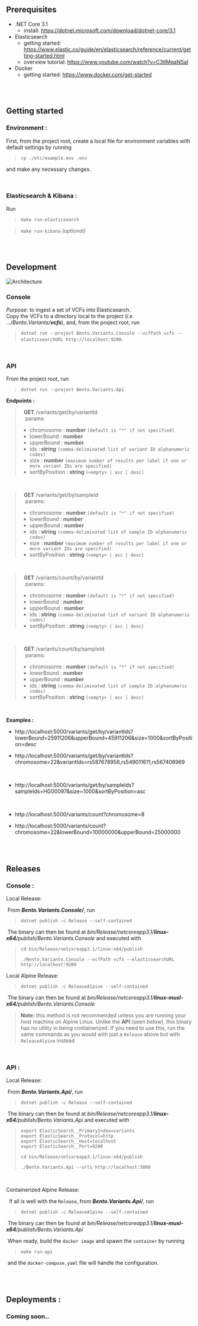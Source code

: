 ## Prerequisites
- .NET Core 3.1
  - install: https://dotnet.microsoft.com/download/dotnet-core/3.1
- Elasticsearch
  - getting started: https://www.elastic.co/guide/en/elasticsearch/reference/current/getting-started.html
  - overview tutorial: https://www.youtube.com/watch?v=C3tlMqaNSaI
- Docker
  - getting started: https://www.docker.com/get-started

<br />
<br />


## Getting started

### **Environment :**

First, from the project root, create a local file for environment variables with default settings by running

> `cp ./etc/example.env .env`

 and make any necessary changes.

<br >


### **Elasticsearch & Kibana :**

Run 
> `make run-elasticsearch`

> `make run-kibana` *(optional)*

<br />
<br />


## Development

![Architecture](https://github.com/bento-platform/Bento.Variants/blob/master/images/architecture.png?raw=true)


### **Console**

*Purpose*: to ingest a set of VCFs into Elasticsearch.<br />
Copy the VCFs to a directory local to the project (*i.e. .../Bento.Variants/**vcfs***), and, from the project root, run 
> `dotnet run --project Bento.Variants.Console --vcfPath vcfs --elasticsearchURL http://localhost:9200`.

<br />


### **API**

From the project root, run 
> `dotnet run --project Bento.Variants.Api`

<b>Endpoints :</b>

> &nbsp;&nbsp;**GET** /variants/get/by/variantId<br/>
> &nbsp;&nbsp;&nbsp;params: 
>   - chromosome : **number** `(default is "*" if not specified)`
>   - lowerBound : **number**
>   - upperBound : **number**
>   - ids : **string** `(comma-deliminated list of variant ID alphanumeric codes)`
>   - size : **number** `(maximum number of results per label if one or more variant IDs are specified)`
>   - sortByPosition : **string** `(<empty> | asc | desc)`

<br/>

> &nbsp;&nbsp;**GET** /variants/get/by/sampleId<br/>
> &nbsp;&nbsp;&nbsp;params: 
>   - chromosome : **number** `(default is "*" if not specified)`
>   - lowerBound : **number**
>   - upperBound : **number**
>   - ids : **string** `(comma-deliminated list of sample ID alphanumeric codes)`
>   - size : **number** `(maximum number of results per label if one or more variant IDs are specified)`
>   - sortByPosition : **string** `(<empty> | asc | desc)`

<br/>

> &nbsp;&nbsp;**GET** /variants/count/by/variantId<br/>
> &nbsp;&nbsp;&nbsp;params: 
>   - chromosome : **number** `(default is "*" if not specified)`
>   - lowerBound : **number**
>   - upperBound : **number**
>   - ids : **string** `(comma-deliminated list of variant ID alphanumeric codes)`
>   - sortByPosition : **string** `(<empty> | asc | desc)`

<br />


> &nbsp;&nbsp;**GET** /variants/count/by/sampleId<br/>
> &nbsp;&nbsp;&nbsp;params: 
>   - chromosome : **number** `(default is "*" if not specified)`
>   - lowerBound : **number**
>   - upperBound : **number**
>   - ids : **string** `(comma-deliminated list of sample ID alphanumeric codes)`
>   - sortByPosition : **string** `(<empty> | asc | desc)`

<br />

<b>Examples :</b>

- http://localhost:5000/variants/get/by/variantIds?lowerBound=25911206&upperBound=45911206&size=1000&sortByPosition=desc

- http://localhost:5000/variants/get/by/variantIds?chromosome=22&variantIds=rs587678958,rs549011611,rs567408969

<br />

- http://localhost:5000/variants/get/by/sampleIds?sampleIds=HG00097&size=1000&sortByPosition=asc
  
<br />

- http://localhost:5000/variants/count?chromosome=8

- http://localhost:5000/variants/count?chromosome=22&lowerBound=10000000&upperBound=25000000


<br />
<br />


## Releases
### **Console :**
Local Release: 

&nbsp;From ***Bento.Variants.Console/***, run 
> `dotnet publish -c Release --self-contained` 

&nbsp;The binary can then be found at *bin/Release/netcoreapp3.1/**linux-x64**/publish/Bento.Variants.Console* and executed with

> `cd bin/Release/netcoreapp3.1/linux-x64/publish`
>
> `./Bento.Variants.Console --vcfPath vcfs --elasticsearchURL http://localhost:9200`

Local Alpine Release: 
> `dotnet publish -c ReleaseAlpine --self-contained` 

&nbsp;The binary can then be found at *bin/Release/netcoreapp3.1/**linux-musl-x64**/publish/Bento.Variants.Console*

> **Note:** this method is not recommended unless you are running your host machine on Alpine Linux. Unlike the **API** (seen below), this binary has no utility in being containerized. If you need to use this, run the same commands as you would with just a `Release` above but with `ReleaseAlpine` instead

<br />

### **API :**
Local Release: 

&nbsp;From ***Bento.Variants.Api/***, run 

> `dotnet publish -c Release --self-contained` 

&nbsp;The binary can then be found at *bin/Release/netcoreapp3.1/**linux-x64**/publish/Bento.Variants.Api* and executed with

> `export ElasticSearch__PrimaryIndex=variants`<br />
> `export ElasticSearch__Protocol=http`<br />
> `export ElasticSearch__Host=localhost`<br />
> `export ElasticSearch__Port=9200`
>
> `cd bin/Release/netcoreapp3.1/linux-x64/publish`
>
> `./Bento.Variants.Api --urls http://localhost:5000`

<br />

Containerized Alpine Release: 

&nbsp; If all is well with the `Release`, from ***Bento.Variants.Api/***, run 

> `dotnet publish -c ReleaseAlpine --self-contained` 

&nbsp;The binary can then be found at *bin/Release/netcoreapp3.1/**linux-musl-x64**/publish/Bento.Variants.Api*

&nbsp;When ready, build the `docker image` and spawn the `container` by running

> `make run-api`

&nbsp;and the `docker-compose.yaml` file will handle the configuration.

<br />
<br />



## Deployments :
### **Coming soon..**